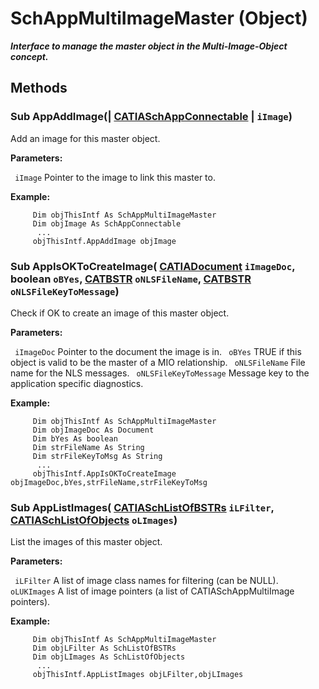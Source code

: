 # SchAppMultiImageMaster (Object)

**_Interface to manage the master object in the Multi-Image-Object concept._**

## Methods

### Sub **AppAddImage**(| [CATIASchAppConnectable](../CATSchPlatformInterfaces/interface_SchAppConnectable_60005.md) | `iImage`)

   Add an image for this master object.

**Parameters:**

` iImage`      Pointer to the image to link this master to.

**Example:**

```VBScript
     Dim objThisIntf As SchAppMultiImageMaster
     Dim objImage As SchAppConnectable
      ...
     objThisIntf.AppAddImage objImage

```

### Sub **AppIsOKToCreateImage**( [CATIADocument](../InfInterfaces/interface_Document_14456.md)  `iImageDoc`,  boolean  `oBYes`,  [CATBSTR](../System/typedef_CATBSTR_8129.md)  `oNLSFileName`,  [CATBSTR](../System/typedef_CATBSTR_8129.md)  `oNLSFileKeyToMessage`)

   Check if OK to create an image of this master object.

**Parameters:**

` iImageDoc`      Pointer to the document the image is in.
` oBYes`      TRUE if this object is valid to be the master of a MIO relationship.
` oNLSFileName`      File name for the NLS messages.
` oNLSFileKeyToMessage`      Message key to the application specific diagnostics.

**Example:**

```VBScript
     Dim objThisIntf As SchAppMultiImageMaster
     Dim objImageDoc As Document
     Dim bYes As boolean
     Dim strFileName As String
     Dim strFileKeyToMsg As String
      ...
     objThisIntf.AppIsOKToCreateImage objImageDoc,bYes,strFileName,strFileKeyToMsg

```

### Sub **AppListImages**( [CATIASchListOfBSTRs](../CATSchPlatformInterfaces/interface_SchListOfBSTRs_37788.md)  `iLFilter`,  [CATIASchListOfObjects](../CATSchPlatformInterfaces/interface_SchListOfObjects_53274.md)  `oLImages`)

   List the images of this master object.

**Parameters:**

` iLFilter`      A list of image class names for filtering (can be NULL).
` oLUKImages`      A list of image pointers (a list of CATIASchAppMultiImage pointers).

**Example:**

```VBScript
     Dim objThisIntf As SchAppMultiImageMaster
     Dim objLFilter As SchListOfBSTRs
     Dim objLImages As SchListOfObjects
      ...
     objThisIntf.AppListImages objLFilter,objLImages

```